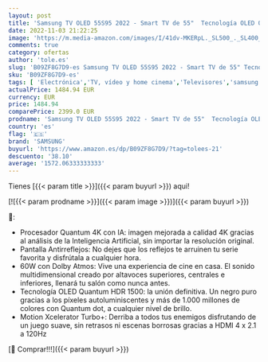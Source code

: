 ```yaml
---
layout: post
title: 'Samsung TV OLED 55S95 2022 - Smart TV de 55"  Tecnología OLED Quantum HDR 1500  Procesador Quantum 4K con Inteligencia Artificial  60W 60W con Dolby Atmos®  Pantalla Antirreflejos y Alexa integrada'
date: 2022-11-03 21:22:25
image: 'https://m.media-amazon.com/images/I/41dv-MKERpL._SL500_._SL400_.jpg'
comments: true
category: ofertas
author: 'tole.es'
slug: 'B09ZF8G7D9-es Samsung TV OLED 55S95 2022 - Smart TV de 55" Tecnología...'
sku: 'B09ZF8G7D9-es'
tags: [ 'Electrónica','TV, vídeo y home cinema','Televisores','samsung','smart','tv','🇪🇸', ]
actualPrice: 1484.94 EUR
currency: EUR
price: 1484.94
comparePrice: 2399.0 EUR
prodname: 'Samsung TV OLED 55S95 2022 - Smart TV de 55"  Tecnología OLED Quantum HDR 1500  Procesador Quantum 4K con Inteligencia Artificial  60W 60W con Dolby Atmos®  Pantalla Antirreflejos y Alexa integrada'
country: 'es'
flag: '🇪🇸'
brand: 'SAMSUNG'
buyurl: 'https://www.amazon.es/dp/B09ZF8G7D9/?tag=tolees-21'
descuento: '38.10'
average: '1572.06333333333'
---
```


Tienes [{{< param title >}}]({{< param buyurl >}}) aqui!

[![{{< param prodname >}}]({{< param image >}})]({{< param buyurl >}})

🔎:

- Procesador Quantum 4K con IA: imagen mejorada a calidad 4K gracias al análisis de la Inteligencia Artificial, sin importar la resolución original.
- Pantalla Antirreflejos: No dejes que los reflejos te arruinen tu serie favorita y disfrútala a cualquier hora.
- 60W con Dolby Atmos: Vive una experiencia de cine en casa. El sonido multidimensional creado por altavoces superiores, centrales e inferiores, llenará tu salón como nunca antes.
- Tecnología OLED Quantum HDR 1500: la unión definitiva. Un negro puro gracias a los píxeles autoluminiscentes y más de 1.000 millones de colores con Quantum dot, a cualquier nivel de brillo.
- Motion Xcelerator Turbo+: Derriba a todos tus enemigos disfrutando de un juego suave, sin retrasos ni escenas borrosas gracias a HDMI 4 x 2.1 a 120Hz

[🛒 Comprar!!!]({{< param buyurl >}})
